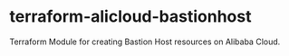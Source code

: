 # terraform-alicloud-bastionhost
Terraform Module for creating Bastion Host resources on Alibaba Cloud.
